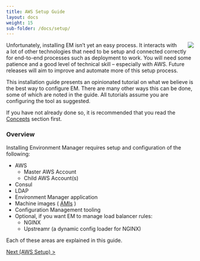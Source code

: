 ```yaml
---
title: AWS Setup Guide
layout: docs
weight: 15
sub-folder: /docs/setup/
---
```


<img src="/environment-manager/assets/images/not-simple.png" style="float:right; padding-left: 2em" />

Unfortunately, installing EM isn’t yet an easy process. It interacts with a lot of other technologies that need to be setup and connected correctly for end-to-end processes such as deployment to work. You will need some patience and a good level of technical skill – especially with AWS. Future releases will aim to improve and automate more of this setup process.

This installation guide presents an opinionated tutorial on what we believe is the best way to configure EM. There are many other ways this can be done, some of which are noted in the guide. All tutorials assume you are configuring the tool as suggested.

If you have not already done so, it is recommended that you read the [Concepts](/environment-manager/docs/concepts) section first.

### Overview

Installing Environment Manager requires setup and configuration of the following:

-	AWS
    - Master AWS Account
    - Child AWS Account(s)
-	Consul
-	LDAP
-	Environment Manager application
-	Machine images ( [AMIs](/environment-manager/docs/concepts#amis) )
-	Configuration Management tooling
-	Optional, if you want EM to manage load balancer rules:
    - NGINX
    - Upstreamr (a dynamic config loader for NGINX)

Each of these areas are explained in this guide.

[Next (AWS Setup) >](/environment-manager/docs/setup/aws-setup)
